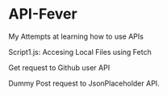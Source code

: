 # API-Fever
My Attempts at learning how to use APIs

Script1.js:
Accesing Local Files using Fetch

Get request to Github user API

Dummy Post request to JsonPlaceholder API.